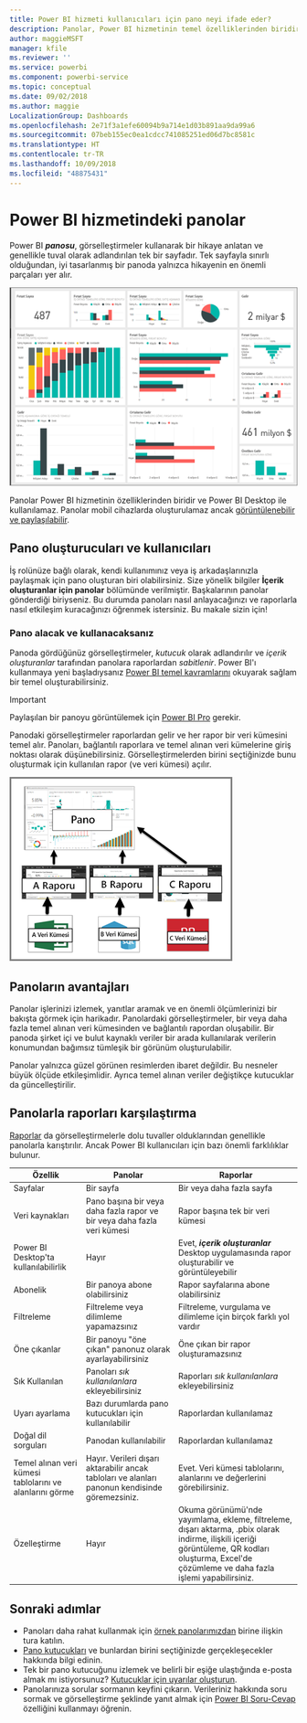 ```yaml
---
title: Power BI hizmeti kullanıcıları için pano neyi ifade eder?
description: Panolar, Power BI hizmetinin temel özelliklerinden biridir.
author: maggieMSFT
manager: kfile
ms.reviewer: ''
ms.service: powerbi
ms.component: powerbi-service
ms.topic: conceptual
ms.date: 09/02/2018
ms.author: maggie
LocalizationGroup: Dashboards
ms.openlocfilehash: 2e71f3a1efe60094b9a714e1d03b891aa9da99a6
ms.sourcegitcommit: 07beb155ec0ea1cdcc741085251ed06d7bc8581c
ms.translationtype: HT
ms.contentlocale: tr-TR
ms.lasthandoff: 10/09/2018
ms.locfileid: "48875431"
---
```

# <a name="dashboards-in-power-bi-service"></a>Power BI hizmetindeki panolar

Power BI ***panosu***, görselleştirmeler kullanarak bir hikaye anlatan ve genellikle tuval olarak adlandırılan tek bir sayfadır. Tek sayfayla sınırlı olduğundan, iyi tasarlanmış bir panoda yalnızca hikayenin en önemli parçaları yer alır.

![pano](media/service-dashboards/power-bi-dashboard2.png)

Panolar Power BI hizmetinin özelliklerinden biridir ve Power BI Desktop ile kullanılamaz. Panolar mobil cihazlarda oluşturulamaz ancak [görüntülenebilir ve paylaşılabilir](mobile-apps-view-dashboard.md).

## <a name="dashboard-creators-and-dashboard-consumers"></a>Pano oluşturucuları ve kullanıcıları
İş rolünüze bağlı olarak, kendi kullanımınız veya iş arkadaşlarınızla paylaşmak için pano oluşturan biri olabilirsiniz. Size yönelik bilgiler **İçerik oluşturanlar için panolar** bölümünde verilmiştir. Başkalarının panolar gönderdiği biriyseniz. Bu durumda panoları nasıl anlayacağınızı ve raporlarla nasıl etkileşim kuracağınızı öğrenmek istersiniz. Bu makale sizin için!


### <a name="if-you-will-be-receiving-and-consuming-dashboards"></a>Pano alacak ve kullanacaksanız

Panoda gördüğünüz görselleştirmeler, *kutucuk* olarak adlandırılır ve *içerik oluşturanlar* tarafından panolara raporlardan *sabitlenir*. Power BI'ı kullanmaya yeni başladıysanız [Power BI temel kavramlarını](service-basic-concepts.md) okuyarak sağlam bir temel oluşturabilirsiniz.

> [!IMPORTANT]
> Paylaşılan bir panoyu görüntülemek için [Power BI Pro](service-free-vs-pro.md) gerekir.

Panodaki görselleştirmeler raporlardan gelir ve her rapor bir veri kümesini temel alır. Panoları, bağlantılı raporlara ve temel alınan veri kümelerine giriş noktası olarak düşünebilirsiniz. Görselleştirmelerden birini seçtiğinizde bunu oluşturmak için kullanılan rapor (ve veri kümesi) açılır.

![panolar, raporlar, veri kümeleri arasındaki ilişkiyi gösteren diyagram](media/service-dashboards/power-bi-diagram.png)



## <a name="advantages-of-dashboards"></a>Panoların avantajları
Panolar işlerinizi izlemek, yanıtlar aramak ve en önemli ölçümlerinizi bir bakışta görmek için harikadır. Panolardaki görselleştirmeler, bir veya daha fazla temel alınan veri kümesinden ve bağlantılı rapordan oluşabilir. Bir panoda şirket içi ve bulut kaynaklı veriler bir arada kullanılarak verilerin konumundan bağımsız tümleşik bir görünüm oluşturulabilir.

Panolar yalnızca güzel görünen resimlerden ibaret değildir. Bu nesneler büyük ölçüde etkileşimlidir. Ayrıca temel alınan veriler değiştikçe kutucuklar da güncelleştirilir.

## <a name="dashboards-versus-reports"></a>Panolarla raporları karşılaştırma
[Raporlar](service-reports.md) da görselleştirmelerle dolu tuvaller olduklarından genellikle panolarla karıştırılır. Ancak Power BI kullanıcıları için bazı önemli farklılıklar bulunur.

| **Özellik** | **Panolar** | **Raporlar** |
| --- | --- | --- |
| Sayfalar |Bir sayfa |Bir veya daha fazla sayfa |
| Veri kaynakları |Pano başına bir veya daha fazla rapor ve bir veya daha fazla veri kümesi |Rapor başına tek bir veri kümesi |
| Power BI Desktop'ta kullanılabilirlik |Hayır |Evet, ***içerik oluşturanlar*** Desktop uygulamasında rapor oluşturabilir ve görüntüleyebilir |
| Abonelik |Bir panoya abone olabilirsiniz |Rapor sayfalarına abone olabilirsiniz |
| Filtreleme |Filtreleme veya dilimleme yapamazsınız |Filtreleme, vurgulama ve dilimleme için birçok farklı yol vardır |
| Öne çıkanlar |Bir panoyu "öne çıkan" panonuz olarak ayarlayabilirsiniz |Öne çıkan bir rapor oluşturamazsınız |
| Sık Kullanılan | Panoları *sık kullanılanlara* ekleyebilirsiniz | Raporları *sık kullanılanlara* ekleyebilirsiniz
| Uyarı ayarlama |Bazı durumlarda pano kutucukları için kullanılabilir |Raporlardan kullanılamaz |
| Doğal dil sorguları |Panodan kullanılabilir |Raporlardan kullanılamaz |
| Temel alınan veri kümesi tablolarını ve alanlarını görme |Hayır. Verileri dışarı aktarabilir ancak tabloları ve alanları panonun kendisinde göremezsiniz. |Evet. Veri kümesi tablolarını, alanlarını ve değerlerini görebilirsiniz. |
| Özelleştirme |Hayır |Okuma görünümü'nde yayımlama, ekleme, filtreleme, dışarı aktarma, .pbix olarak indirme, ilişkili içeriği görüntüleme, QR kodları oluşturma, Excel'de çözümleme ve daha fazla işlemi yapabilirsiniz.  |

## <a name="next-steps"></a>Sonraki adımlar
* Panoları daha rahat kullanmak için [örnek panolarımızdan](sample-tutorial-connect-to-the-samples.md) birine ilişkin tura katılın.
* [Pano kutucukları](service-dashboard-tiles.md) ve bunlardan birini seçtiğinizde gerçekleşecekler hakkında bilgi edinin.
* Tek bir pano kutucuğunu izlemek ve belirli bir eşiğe ulaştığında e-posta almak mı istiyorsunuz? [Kutucuklar için uyarılar oluşturun](service-set-data-alerts.md).
* Panolarınıza sorular sormanın keyfini çıkarın. Verileriniz hakkında soru sormak ve görselleştirme şeklinde yanıt almak için [Power BI Soru-Cevap](power-bi-tutorial-q-and-a.md) özelliğini kullanmayı öğrenin.

